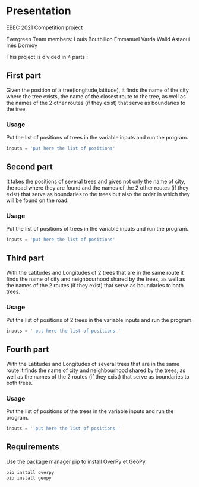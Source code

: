 # Presentation
EBEC 2021 Competition project

Evergreen Team members:
Louis Bouthillon
Emmanuel Varda
Walid Astaoui
Inés Dormoy

This project is divided in 4 parts :

## First part     
Given the position of a tree(longitude,latitude), it finds the name of the city where the tree exists, the name of the closest route to the tree, as well as the names of the 2 other routes (if they exist) that serve as boundaries to the tree.

### Usage
Put the list of positions of trees in the variable inputs and run the program.
```python
inputs = 'put here the list of positions'
```

## Second part

It takes the positions of several trees and gives not only the name of city, the road where they are found and the names of the 2 other routes (if they exist) that serve as boundaries to the trees but also the order in which they will be found on the road.

### Usage
Put the list of positions of trees in the variable inputs and run the program.
```python
inputs = 'put here the list of positions'
```

## Third part
With the Latitudes and Longitudes of 2 trees that are in the same route it finds the name of city and neighbourhood shared by the trees, as well as the names of the 2 routes (if they exist) that serve as boundaries to both trees.

### Usage
Put the list of positions of 2 trees in the variable inputs and run the program.
```python
inputs = ' put here the list of positions '
```

## Fourth part
With the Latitudes and Longitudes of several trees that are in the same route it finds the name of city and neighbourhood shared by the trees, as well as the names of the 2 routes (if they exist) that serve as boundaries to both trees.

### Usage
Put the list of positions of the trees in the variable inputs and run the program.
```python
inputs = ' put here the list of positions '
```
## Requirements

Use the package manager [pip](https://pip.pypa.io/en/stable/) to install OverPy et GeoPy.

```bash
pip install overpy
pip install geopy
```

